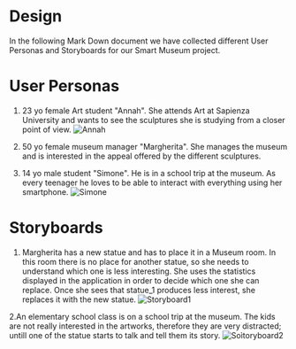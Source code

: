 # Design

In the following Mark Down document we have collected different User Personas and Storyboards for our Smart Museum project.

# User Personas

1. 23 yo female Art student "Annah".
She attends Art at Sapienza University and wants to see the sculptures she is studying from a closer point of view. 
![Annah](https://github.com/g185/SmartMuseum/blob/master/assets/Annah.jpg)

2. 50 yo female museum manager "Margherita".
She manages the museum and is interested in the appeal offered by the different sculptures.  

3. 14 yo male student "Simone".
He is in a school trip at the museum. As every teenager he loves to be able to interact with everything using her smartphone.
![Simone](https://github.com/g185/SmartMuseum/blob/master/assets/Simone.png)

# Storyboards 

1. Margherita has a new statue and has to place it in a Museum room. In this room there is no place for another statue, so she needs to understand which one is less interesting. She uses the statistics displayed in the application in order to decide which one she can replace. Once she sees that statue_1 produces less interest, she replaces it with the new statue.
![Storyboard1](https://github.com/g185/SmartMuseum/blob/master/assets/Storyboard1.jpg)

2.An elementary school class is on a school trip at the museum. The kids are not really interested in the artworks, therefore they are very distracted; untill one of the statue starts to talk and tell them its story.
![Soìtoryboard2](https://github.com/g185/SmartMuseum/blob/master/assets/Storyboard2.png)
